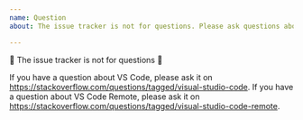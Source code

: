 ```yaml
---
name: Question
about: The issue tracker is not for questions. Please ask questions about VS Code on https://stackoverflow.com/questions/tagged/visual-studio-code and questions specific to VS Code Remote on https://stackoverflow.com/questions/tagged/visual-studio-code-remote.

---
```


🚨 The issue tracker is not for questions 🚨

If you have a question about VS Code, please ask it on https://stackoverflow.com/questions/tagged/visual-studio-code.
If you have a question about VS Code Remote, please ask it on https://stackoverflow.com/questions/tagged/visual-studio-code-remote.
